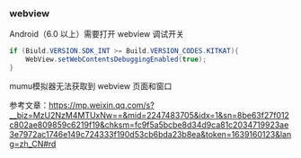 ### webview

Android（6.0 以上）需要打开 webview 调试开关

```Java
if (Biuld.VERSION.SDK_INT >= Build.VERSION_CODES.KITKAT){
    WebView.setWebContentsDebuggingEnabled(true);
}
```

mumu模拟器无法获取到 webview 页面和窗口



参考文章：https://mp.weixin.qq.com/s?__biz=MzU2NzM4MTUxNw==&mid=2247483705&idx=1&sn=8be63f27f012c802ae809859c6219f19&chksm=fc9f5a5bcbe8d34d9ca81c2034719923ae3e7972ac1746e149c724333f190d53cb6bda23b8ea&token=1639160123&lang=zh_CN#rd